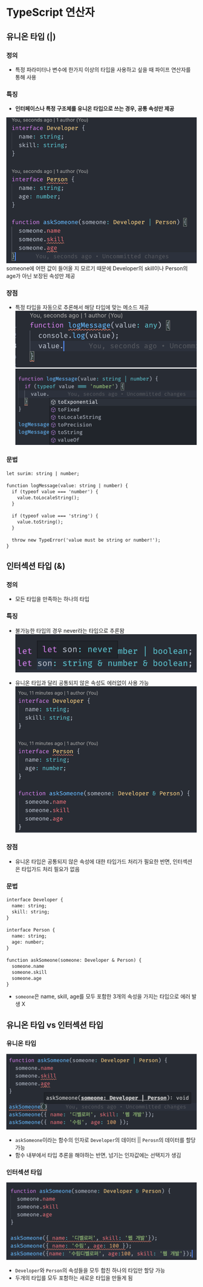 # TypeScript 연산자

## 유니온 타입 (|)
### 정의
- 특정 파라미터나 변수에 한가지 이상의 타입을 사용하고 싶을 때 파이프 연산자를 통해 사용

### 특징
- **인터페이스나 특정 구조체를 유니온 타입으로 쓰는 경우, 공통 속성만 제공**

![interface](/TypeScript/images/operator_interface.png)
someone에 어떤 값이 들어올 지 모르기 때문에 Developer의 skill이나 Person의 age가 아닌 보장된 속성만 제공

### 장점
- 특정 타입을 자동으로 추론해서 해당 타입에 맞는 메소드 제공
![any](/TypeScript/images/operator_any.png)
![연산자](/TypeScript/images/operator.png)
### 문법
```
let surim: string | number;

function logMessage(value: string | number) {
  if (typeof value === 'number') {
    value.toLocaleString();
  }

  if (typeof value === 'string') {
    value.toString();
  }

  throw new TypeError('value must be string or number!');
}
```

## 인터섹션 타입 (&)
### 정의
- 모든 타입을 만족하는 하나의 타입
### 특징
- 불가능한 타입의 경우 never라는 타입으로 추론돰
![intersection](/TypeScript/images/intersection.png)

- 유니온 타입과 달리 공통되지 않은 속성도 에러없이 사용 가능
![intersection2](/TypeScript/images/intersection2.png)

### 장점
- 유니온 타입은 공통되지 않은 속성에 대한 타입가드 처리가 필요한 반면, 인터섹션은 타입가드 처리 필요가 없음
### 문법
```
interface Developer {
  name: string;
  skill: string;
}

interface Person {
  name: string;
  age: number;
}

function askSomeone(someone: Developer & Person) {
  someone.name
  someone.skill
  someone.age
}
```
- `someone`은 name, skill, age를 모두 포함한 3개의 속성을 가지는 타입으로 에러 발생 X

## 유니온 타입 vs 인터섹션 타입
### 유니온 타입
![](/TypeScript/images/operator2.png)
- `askSomeone`이라는 함수의 인자로 `Developer`의 데이터 || `Perosn`의 데이터를 할당 가능
- 함수 내부에서 타입 추론을 해야하는 반면, 넘기는 인자값에는 선택지가 생김

### 인터섹션 타입
![intersection3](/TypeScript/images/intersection3.png)
- `Developer`와 `Person`의 속성들을 모두 합친 하나의 타입만 할당 가능
- 두개의 타입를 모두 포함하는 새로운 타입을 만들게 됨
